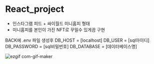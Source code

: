# React_project
- 인스타그램 피드 + 싸이월드 미니홈피 형태
- 미니홈피를 본인이 가진 NFT로 꾸밀수 있게끔 구현

BACK에 .env 파일 생성후 
DB_HOST = [localhost]
DB_USER = [sql아이디]
DB_PASSWORD = [sql비밀번호]
DB_DATABASE = [데이터베이스명]

![ezgif com-gif-maker](https://user-images.githubusercontent.com/96912191/171103580-e5d67612-ba47-4e84-a581-0c3ad57216e3.gif)
